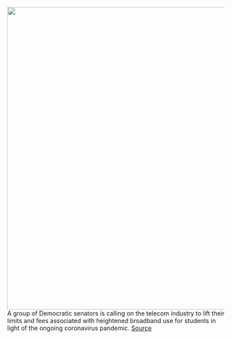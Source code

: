 <img src='https://cdn.vox-cdn.com/thumbor/Jlc3nfRAyHQBcLl_EKPeaISuwmE=/0x0:4821x3231/1200x800/filters:focal(2026x1231:2796x2001)/cdn.vox-cdn.com/uploads/chorus_image/image/67391626/464308128.jpg.0.jpg' width='700px' /><br/>
A group of Democratic senators is calling on the telecom industry to lift their limits and fees associated with heightened broadband use for students in light of the ongoing coronavirus pandemic.
<a href='https://www.theverge.com/2020/9/11/21432866/elizabeth-warren-mark-warner-att-tmobile-verizon-overage-fees-students-pandemic'> Source <a/>